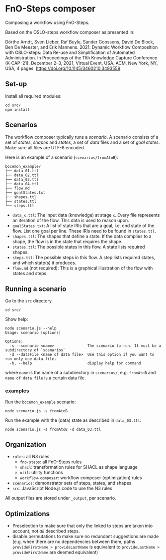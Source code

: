 # FnO-Steps composer

Composing a workflow using FnO-Steps.

Based on the OSLO-steps workflow composer as presented in:

Dörthe Arndt, Sven Lieber, Raf Buyle, Sander Goossens, David De Block,
Ben De Meester, and Erik Mannens. 2021.
Dynamic Workflow Composition with OSLO-steps: Data Re-use and Simplification
of Automated Administration.
In Proceedings of the 11th Knowledge Capture Conference (K-CAP ’21),
December 2–3, 2021, Virtual Event, USA. ACM, New York, NY, USA,
4 pages.
<https://doi.org/10.1145/3460210.3493559>

## Set-up

Install all required modules:
```shell
cd src/
npm install
```

## Scenarios

The workflow composer typically runs a *scenario*.
A scenario consists of a set of *states*, *shapes* and *states*, a set of *data* files and a set of *goal states*.
Make sure all files are UTF-8 encoded.

Here is an example of a scenario (`scenarios/fromAtoB`):
```
bocemon_example/
├── data_01.ttl
├── data_02.ttl
├── data_03.ttl
├── data_04.ttl
├── flow.md
├── goalStates.txt
├── shapes.ttl
├── states.ttl
└── steps.ttl
```
- `data_x.ttl`: The input data (knowledge) at stage `x`. Every file represents an iteration of the flow. This data is used to reason upon.
- `goalStates.txt`: A list of state IRIs that are a goal, i.e. end state of the flow. List one goal per line. These IRIs need to be found in `states.ttl`.
- `shapes.ttl`: The shapes that define a state. If the data complies to a shape, the flow is in the state that requires the shape.
- `states.ttl`: The possible states in this flow. A state lists required shapes.
- `steps.ttl`: The possible steps in this flow. A step lists required states, and which state(s) it produces.
- `flow.md` (not required): This is a graphical illustration of the flow with states and steps.

## Running a scenario
Go to the `src` directory.
```shell
cd src/
```

Show help:

```shell
node scenario.js --help
Usage: scenario [options]

Options:
  -s --scenario <name>               The scenario to run. It must be a subdirectory of `scenarios`
  -d --dataFile <name of data file>  Use this option if you want to run only one data file.
  -h, --help                         display help for command
```

where `name` is the name of a subdirectory in `scenarios/`, e.g. `fromAtoB`
and `name of data file` is a certain data file.

### examples

Run the `bocemon_example` scenario:
```shell
node scenario.js -s fromAtoB
```

Run the example with the (data) state as described in `data_03.ttl`:
```shell
node scenario.js -s fromAtoB -d data_03.ttl
```

## Organization

- `rules`: all N3 rules
  - `fno-steps`: all FnO-Steps rules
  - `shacl`: transformation rules for SHACL as shape language
  - `util`: utility functions
  - `workflow-composer`: workflow composer (optimization) rules
- `scenarios`: demonstrator sets of steps, states, and shapes
- `src`: JavaScript Node.js code to use the N3 rules

All output files are stored under `_output`, per scenario.

## Optimizations

- Preselection to make sure that only the linked to steps are taken into account, not _all_ described steps.
- disable permutations to make sure no redundant suggestions are made (e.g. when there are no dependencies between them, paths `provideFirstName > provideLastName` is equivalent to `provideLastName > provideFirstName` are deemed equivalent)

